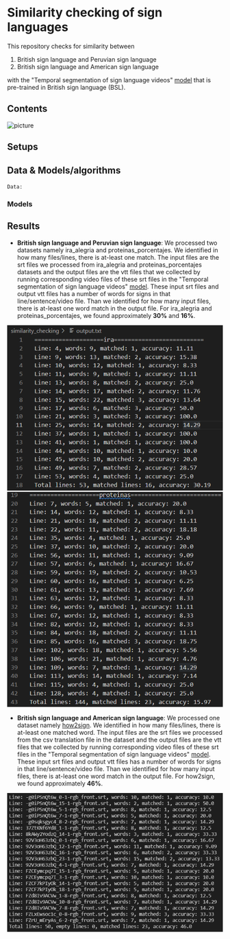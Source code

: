 # Similarity checking of sign languages

This repository checks for similarity between 
1) British sign language and Peruvian sign language 
2) British sign language and American sign language

with the "Temporal segmentation of sign language videos" [model](https://github.com/tonnidas/sign-segmentation) that is pre-trained in British sign language (BSL).

## Contents
![picture](how2sign.jpg)

## Setups

## Data & Models/algorithms

```
Data: 

```

### Models

## Results
- **British sign language and Peruvian sign language**: We processed two datasets namely ira_alegria and proteinas_porcentajes. We identified in how many files/lines, there is at-least one match. The input files are the srt files we processed from ira_alegria and proteinas_porcentajes datasets and the output files are the vtt files that we collected by running corresponding video files of these srt files in the "Temporal segmentation of sign language videos" [model](https://github.com/tonnidas/sign-segmentation). These input srt files and output vtt files has a number of words for signs in that line/sentence/video file. Than we identified for how many input files, there is at-least one word match in the output file. For ira_alegria and proteinas_porcentajes, we found approximately **30%** and **16%**.

![ira_alegria result](ira.png) ![proteinas result](prro.png)

- **British sign language and American sign language**: We processed one dataset namely [how2sign](https://how2sign.github.io/#download). We identified in how many files/lines, there is at-least one matched word. The input files are the srt files we processed from the csv translation file in the dataset and the output files are the vtt files that we collected by running corresponding video files of these srt files in the "Temporal segmentation of sign language videos" [model](https://github.com/tonnidas/sign-segmentation). These input srt files and output vtt files has a number of words for signs in that line/sentence/video file. Than we identified for how many input files, there is at-least one word match in the output file. For how2sign, we found approximately **46%**.

![how2sign result](how2sign.png)